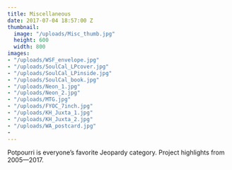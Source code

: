 ```yaml
---
title: Miscellaneous
date: 2017-07-04 18:57:00 Z
thumbnail:
  image: "/uploads/Misc_thumb.jpg"
  height: 600
  width: 800
images:
- "/uploads/WSF_envelope.jpg"
- "/uploads/SoulCal_LPcover.jpg"
- "/uploads/SoulCal_LPinside.jpg"
- "/uploads/SoulCal_book.jpg"
- "/uploads/Neon_1.jpg"
- "/uploads/Neon_2.jpg"
- "/uploads/MTG.jpg"
- "/uploads/FYOC_7inch.jpg"
- "/uploads/KH_Juxta_1.jpg"
- "/uploads/KH_Juxta_2.jpg"
- "/uploads/WA_postcard.jpg"
- 
---
```


Potpourri is everyone’s favorite Jeopardy category. Project highlights from 2005—2017.
